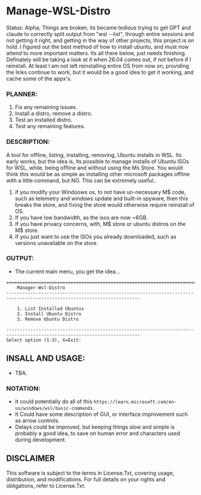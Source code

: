 # Manage-WSL-Distro
Status: Alpha; Things are broken, its became tedious trying to get GPT and claude to correctly split output from "wsl --list", through entire sessions and not getting it right, and getting in the way of other projects, this project is on hold. I figured out the best method of how to install ubuntu, and must now attend to more important matters. Its all there below, just needs finishing. Definately will be taking a look at it when 26.04 comes out, if not before if I reinstall. At least I am not left reinstalling entire OS from now on, providing the links continue to work, but it would be a good idea to get it working, and cache some of the appx's.

### PLANNER:
1. Fix any remaining issues.
2. Install a distro, remove a distro.
3. Test an installed distro.
4. Test any remaining features.

### DESCRIPTION:
A tool for offline, listing, installing, removing, Ubuntu installs in WSL. Its early works, but the idea is, its possible to manage installs of Ubuntu ISOs for WSL, while, being offline and without using the Ms Store. You would think this would be as simple as installing other microsoft packages offline with a little command, but NO. This can be extremely useful..
1. if you modify your Windoows os, to not have un-necessary M$ code, such as telemetry and windows update and built-in spyware, then this breaks the store, and fixing the store would otherwise require reinstall of OS.
2. If you have low bandwidth, as the isos are now ~6GB.
3. If you have privacy concerns, with, M$ store or ubuntu distros on the M$ store.
4. If you just want to use the ISOs you already downloaded, such as versions unavailable on the store.

### OUTPUT:
- The current main menu, you get the idea...
```
========================================================================================================================
    Manager-Wsl-Distro
------------------------------------------------------------------------------------------------------------------------

    1. List Installed Ubuntus
    2. Install Ubuntu Distro
    3. Remove Ubuntu Distro

------------------------------------------------------------------------------------------------------------------------
Select option (1-3), X=Exit:

```

## INSALL AND USAGE:
- TBA.

### NOTATION:
- It could potentially do all of this `https://learn.microsoft.com/en-us/windows/wsl/basic-commands`.
- It Could have some description of GUI, or interface improvement such as arrow controls.
- Delays could be improved, but keeping things slow and simple is probably a good idea, to save on human error and characters used during development.

## DISCLAIMER
This software is subject to the terms in License.Txt, covering usage, distribution, and modifications. For full details on your rights and obligations, refer to License.Txt.
